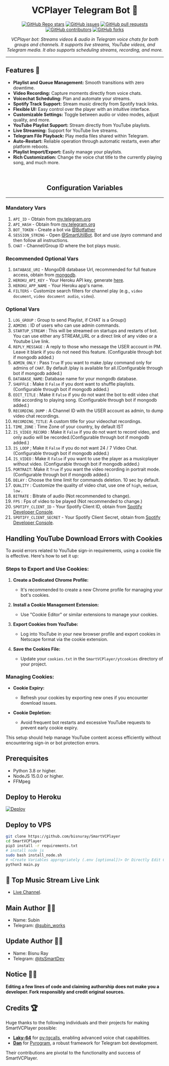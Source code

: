 <h1 align="center">VCPlayer Telegram Bot 🎸</h1>

<p align="center">
  <a href="https://github.com/bisnuray/SmartVCPlayer/stargazers"><img src="https://img.shields.io/github/stars/bisnuray/SmartVCPlayer?color=blue&style=flat" alt="GitHub Repo stars"></a>
  <a href="https://github.com/bisnuray/SmartVCPlayer/issues"><img src="https://img.shields.io/github/issues/bisnuray/SmartVCPlayer" alt="GitHub issues"></a>
  <a href="https://github.com/bisnuray/SmartVCPlayer/pulls"><img src="https://img.shields.io/github/issues-pr/bisnuray/SmartVCPlayer" alt="GitHub pull requests"></a>
  <a href="https://github.com/bisnuray/SmartVCPlayer/graphs/contributors"><img src="https://img.shields.io/github/contributors/bisnuray/SmartVCPlayer?style=flat" alt="GitHub contributors"></a>
  <a href="https://github.com/bisnuray/SmartVCPlayer/network/members"><img src="https://img.shields.io/github/forks/bisnuray/SmartVCPlayer?style=flat" alt="GitHub forks"></a>
</p>

<p align="center">
  <em>VCPlayer bot: Streams videos & audio in Telegram voice chats for both groups and channels. It supports live streams, YouTube videos, and Telegram media. It also supports scheduling streams, recording, and more.</em>
</p>

---

## Features 🌟

- **Playlist and Queue Management:** Smooth transitions with zero downtime.
- **Video Recording:** Capture moments directly from voice chats.
- **Voicechat Scheduling:** Plan and automate your streams.
- **Spotify Track Support:** Stream music directly from Spotify track links.
- **Flexible UI:** Easy control over the player with an intuitive interface.
- **Customizable Settings:** Toggle between audio or video modes, adjust quality, and more.
- **YouTube Playlist Support:** Stream directly from YouTube playlists.
- **Live Streaming:** Support for YouTube live streams.
- **Telegram File Playback:** Play media files shared within Telegram.
- **Auto-Restart:** Reliable operation through automatic restarts, even after platform reboots.
- **Playlist Import/Export:** Easily manage your playlists.
- **Rich Customization:** Change the voice chat title to the currently playing song, and much more.
<br>
<h2 align="center">Configuration Variables</h2>
<hr>

### Mandatory Vars

1. `API_ID` - Obtain from [my.telegram.org](https://my.telegram.org/)
2. `API_HASH` - Obtain from [my.telegram.org](https://my.telegram.org)
3. `BOT_TOKEN` - Create a bot via [@Botfather](https://telegram.dog/BotFather)
4. `SESSION_STRING` -  Open [@SmartUtilBot](https://t.me/SmartUtilBot). Bot and use /pyro command and then follow all instructions.
5. `CHAT` - Channel/Group ID where the bot plays music.

### Recommended Optional Vars

1. `DATABASE_URI` - MongoDB database Url, recommended for full feature access, obtain from [mongodb](https://cloud.mongodb.com).
2. `HEROKU_API_KEY` - Your Heroku API key, generate [here](https://dashboard.heroku.com/account/applications/authorizations/new).
3. `HEROKU_APP_NAME` - Your Heroku app's name.
4. `FILTERS` - Customize search filters for channel play (e.g., `video document`, `video document audio`, `video`).

### Optional Vars

1. `LOG_GROUP` : Group to send Playlist, if CHAT is a Group()
2. `ADMINS` : ID of users who can use admin commands.
3. `STARTUP_STREAM` : This will be streamed on startups and restarts of bot. You can use either any STREAM_URL or a direct link of any video or a Youtube Live link.
4. `REPLY_MESSAGE` : A reply to those who message the USER account in PM. Leave it blank if you do not need this feature. (Configurable through bot if mongodb added.)
5. `ADMIN_ONLY` : Pass `True` If you want to make /play command only for admins of `CHAT`. By default /play is available for all.(Configurable through bot if mongodb added.)
6. `DATABASE_NAME`: Database name for your mongodb database.
7. `SHUFFLE` : Make it `False` if you dont want to shuffle playlists. (Configurable through bot if mongodb added.)
8. `EDIT_TITLE` : Make it `False` if you do not want the bot to edit video chat title according to playing song. (Configurable through bot if mongodb added.)
9. `RECORDING_DUMP` : A Channel ID with the USER account as admin, to dump video chat recordings.
10. `RECORDING_TITLE`: A custom title for your videochat recordings.
11. `TIME_ZONE` : Time Zone of your country, by default IST
12. `IS_VIDEO_RECORD` : Make it `False` if you do not want to record video, and only audio will be recorded.(Configurable through bot if mongodb added.)
13. `IS_LOOP` ; Make it `False` if you do not want 24 / 7 Video Chat. (Configurable through bot if mongodb added.)
14. `IS_VIDEO` : Make it `False` if you want to use the player as a musicplayer without video. (Configurable through bot if mongodb added.)
15. `PORTRAIT`: Make it `True` if you want the video recording in portrait mode. (Configurable through bot if mongodb added.)
16. `DELAY` : Choose the time limit for commands deletion. 10 sec by default.
18. `QUALITY` : Customize the quality of video chat, use one of `high`, `medium`, `low` . 
19. `BITRATE` : Bitrate of audio (Not recommended to change).
20. `FPS` : Fps of video to be played (Not recommended to change.)
21. `SPOTIFY_CLIENT_ID` - Your Spotify Client ID, obtain from [Spotify Developer Console](https://developer.spotify.com/dashboard/).
22. `SPOTIFY_CLIENT_SECRET` - Your Spotify Client Secret, obtain from [Spotify Developer Console](https://developer.spotify.com/dashboard/).

## Handling YouTube Download Errors with Cookies

To avoid errors related to YouTube sign-in requirements, using a cookie file is effective. Here's how to set it up:

### Steps to Export and Use Cookies:

1. **Create a Dedicated Chrome Profile:**
   - It's recommended to create a new Chrome profile for managing your bot's cookies.

2. **Install a Cookie Management Extension:**
   - Use "Cookie Editor" or similar extensions to manage your cookies.

3. **Export Cookies from YouTube:**
   - Log into YouTube in your new browser profile and export cookies in Netscape format via the cookie extension.

4. **Save the Cookies File:**
   - Update your `cookies.txt` in the `SmartVCPlayer/ytcookies` directory of your project.

### Managing Cookies:

- **Cookie Expiry:**
  - Refresh your cookies by exporting new ones if you encounter download issues.

- **Cookie Depletion:**
  - Avoid frequent bot restarts and excessive YouTube requests to prevent early cookie expiry.

This setup should help manage YouTube content access efficiently without encountering sign-in or bot protection errors.

## Prerequisites

- Python 3.8 or higher.
- NodeJS 15.0.0 or higher.
- FFMpeg

## Deploy to Heroku

[![Deploy](https://www.herokucdn.com/deploy/button.svg)](https://www.heroku.com/deploy/?template=https://github.com/bisnuray/SmartVCPlayer)

## Deploy to VPS

```sh
git clone https://github.com/bisnuray/SmartVCPlayer
cd SmartVCPlayer
pip3 install -r requirements.txt
# install node js
sudo bash install_node.sh
# <Create Variables appropriately (.env [optional])> Or Directly Edit Config.py
python3 main.py
```

## 📌 Top Music Stream Live Link

- [Live Channel](https://telegra.ph/Top-Music-Stream-Live-Link-02-02).

## Main Author 🧑‍💻

- Name: Subin
- Telegram: [@subin_works](https://t.me/subin_works)

## Update Author 🧑‍💻

- Name: Bisnu Ray
- Telegram: [@itsSmartDev](https://t.me/itsSmartDev)

## Notice 🔔🔔

<b>Editing a few lines of code and claiming authorship does not make you a developer. Fork responsibly and credit original sources.</b>

## Credits 🏆

Huge thanks to the following individuals and their projects for making SmartVCPlayer possible:

- **[Laky-64](https://github.com/Laky-64)** for [py-tgcalls](https://github.com/pytgcalls/pytgcalls), enabling advanced voice chat capabilities.
- **[Dan](https://github.com/delivrance)** for [Pyrogram](https://github.com/pyrogram/pyrogram), a robust framework for Telegram bot development.

Their contributions are pivotal to the functionality and success of SmartVCPlayer.


